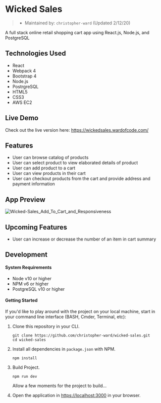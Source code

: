 # Wicked Sales
> - Maintained by: `christopher-ward`  (Updated 2/12/20)

A full stack online retail shopping cart app using React.js, Node.js, and PostgreSQL
## Technologies Used
- React
- Webpack 4
- Bootstrap 4
- Node.js
- PostrgreSQL
- HTML5
- CSS3
- AWS EC2

## Live Demo
Check out the live version here: <https://wickedsales.wardofcode.com/>

## Features
- User can browse catalog of products
- User can select product to view elaborated details of product
- User can add product to a cart
- User can view products in their cart
- User can checkout products from the cart and provide address and payment information

## App Preview
![Wicked-Sales_Add_To_Cart_and_Responsiveness](1_Add_To_Cart_and_Responsiveness.gif)

## Upcoming Features 
- User can increase or decrease the number of an item in cart summary

## Development

#### System Requirements
- Node v10 or higher
- NPM v6 or higher
- PostgreSQL v10 or higher

#### Getting Started
If you'd like to play around with the project on your local machine, start in your command line interface (BASH, Cmder, Terminal, etc):

1. Clone this repository in your CLI.
    ```shell
    git clone https://github.com/christopher-ward/wicked-sales.git
    cd wicked-sales
    ```
1. Install all dependencies in `package.json` with NPM.
    ```shell
    npm install
    ```
1. Build Project.
    ```shell
    npm run dev
    ```
    Allow a few moments for the project to build...
    
1. Open the application in [https://localhost:3000](https://localhost:3000) in your browser.
    
